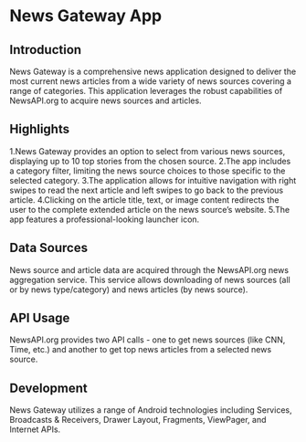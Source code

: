 # News Gateway App

## Introduction
News Gateway is a comprehensive news application designed to deliver the most current news articles from a wide variety of news sources covering a range of categories. This application leverages the robust capabilities of NewsAPI.org to acquire news sources and articles.

## Highlights
1.News Gateway provides an option to select from various news sources, displaying up to 10 top stories from the chosen source.
2.The app includes a category filter, limiting the news source choices to those specific to the selected category.
3.The application allows for intuitive navigation with right swipes to read the next article and left swipes to go back to the previous article.
4.Clicking on the article title, text, or image content redirects the user to the complete extended article on the news source’s website.
5.The app features a professional-looking launcher icon.
 
## Data Sources
News source and article data are acquired through the NewsAPI.org news aggregation service. This service allows downloading of news sources (all or by news type/category) and news articles (by news source).

## API Usage
NewsAPI.org provides two API calls - one to get news sources (like CNN, Time, etc.) and another to get top news articles from a selected news source.

## Development
News Gateway utilizes a range of Android technologies including Services, Broadcasts & Receivers, Drawer Layout, Fragments, ViewPager, and Internet APIs.
